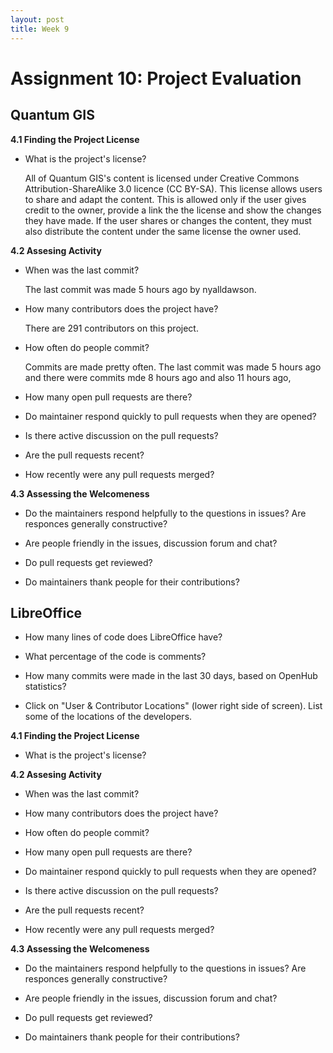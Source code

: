 ```yaml
---
layout: post
title: Week 9
---
```

# Assignment 10: Project Evaluation

## Quantum GIS
__4.1 Finding the Project License__

- What is the project's license?

   All of Quantum GIS's content is licensed under Creative Commons Attribution-ShareAlike 3.0 licence (CC BY-SA). This license allows users to share and adapt the content. This is allowed only if the user gives credit to the owner, provide a link the the license and show the changes they have made. If the user shares or changes the content, they must also distribute the content under the same license the owner used.
   
__4.2 Assesing Activity__

- When was the last commit?

   The last commit was made 5 hours ago by nyalldawson.

- How many contributors does the project have?

   There are 291 contributors on this project.

- How often do people commit?

   Commits are made pretty often. The last commit was made 5 hours ago and there were commits mde 8 hours ago and also 11 hours ago,

- How many open pull requests are there?

- Do maintainer respond quickly to pull requests when they are opened?

- Is there active discussion on the pull requests?

- Are the pull requests recent?

- How recently were any pull requests merged?

__4.3 Assessing the Welcomeness__

- Do the maintainers respond helpfully to the questions in issues? Are responces generally constructive?

- Are people friendly in the issues, discussion forum and chat?

- Do pull requests get reviewed?

- Do maintainers thank people for their contributions?

## LibreOffice

- How many lines of code does LibreOffice have?
 
- What percentage of the code is comments?
 
- How many commits were made in the last 30 days, based on OpenHub statistics?
 
- Click on "User & Contributor Locations" (lower right side of screen). List some of the locations of
the developers.


__4.1 Finding the Project License__

- What is the project's license?
   
__4.2 Assesing Activity__

- When was the last commit?

- How many contributors does the project have?

- How often do people commit?

- How many open pull requests are there?

- Do maintainer respond quickly to pull requests when they are opened?

- Is there active discussion on the pull requests?

- Are the pull requests recent?

- How recently were any pull requests merged?

__4.3 Assessing the Welcomeness__

- Do the maintainers respond helpfully to the questions in issues? Are responces generally constructive?

- Are people friendly in the issues, discussion forum and chat?

- Do pull requests get reviewed?

- Do maintainers thank people for their contributions?
